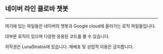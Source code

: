 ## 네이버 라인 클로바 챗봇
***

여기에 있는 파일들은 네이버의 챗봇과 Google cloud에 올라가는 로직 파일들입니다.

대부분 로직이 있으며 다양한 응용된 코드를 볼 수 있습니다.

저작권은 LunaStratos에 있습니다. 재배포 밎 상업적 이용은 금지합니다.
